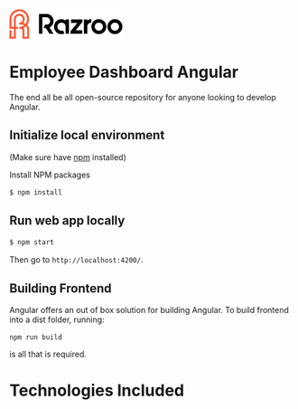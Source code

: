 <span>
  <a>
    <img alt="Razroo Logo" src="apps/employee-dashboard/src/assets/razroo-logo.png" width="200" />  
  </a>
  <span style="position:absolute; font-size:32px; padding-left:10px;margin-top:5px; color: #000000"> 
  </span>
</span> 

# Employee Dashboard Angular

The end all be all open-source repository for anyone looking to develop Angular. 

## Initialize local environment

(Make sure have [npm](https://www.npmjs.com/get-npm) installed) 

Install NPM packages
```sh
$ npm install
```
   
## Run web app locally

```sh
$ npm start
```

Then go to `http://localhost:4200/`.

## Building Frontend ##
Angular offers an out of box solution for building Angular. 
To build frontend into a dist folder, running: 
```
npm run build
``` 
is all that is required. 

# Technologies Included 

# 
